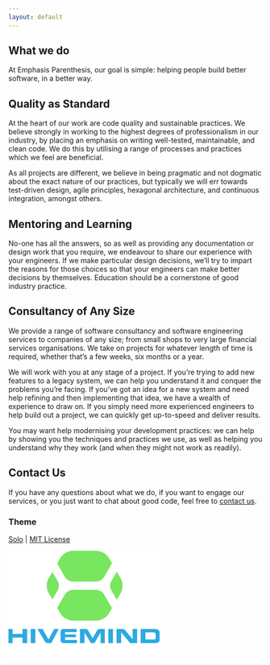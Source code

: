 ```yaml
---
layout: default
---
```


## What we do

At Emphasis Parenthesis, our goal is simple: helping people build better software, in a better way.

## Quality as Standard

At the heart of our work are code quality and sustainable practices. We believe strongly in working to the highest degrees of professionalism in our industry, by placing an emphasis on writing well-tested, maintainable, and clean code. We do this by utilising a range of processes and practices which we feel are beneficial.

As all projects are different, we believe in being pragmatic and not dogmatic about the exact nature of our practices, but typically we will err towards test-driven design, agile principles, hexagonal architecture, and continuous integration, amongst others.

## Mentoring and Learning

No-one has all the answers, so as well as providing any documentation or design work that you require, we endeavour to share our experience with your engineers. If we make particular design decisions, we’ll try to impart the reasons for those choices so that your engineers can make better decisions by themselves. Education should be a cornerstone of good industry practice.

## Consultancy of Any Size

We provide a range of software consultancy and software engineering services to companies of any size; from small shops to very large financial services organisations. We take on projects for whatever length of time is required, whether that’s a few weeks, six months or a year.

We will work with you at any stage of a project. If you’re trying to add new features to a legacy system, we can help you understand it and conquer the problems you’re facing. If you’ve got an idea for a new system and need help refining and then implementing that idea, we have a wealth of experience to draw on. If you simply need more experienced engineers to help build out a project, we can quickly get up-to-speed and deliver results.

You may want help modernising your development practices: we can help by showing you the techniques and practices we use, as well as helping you understand why they work (and when they might not work as readily).

## Contact Us

If you have any questions about what we do, if you want to engage our services, or you just want to chat about good code, feel free to [contact us](mailto:gary@emphasisparenthesis.co.uk).


### Theme

[Solo](http://chibicode.github.io/solo) \| [MIT License](http://chibicode.mit-license.org/)

<a href="http://thehive.me/garyfleming"><img src="/assets/hivemind.png"/></a>

